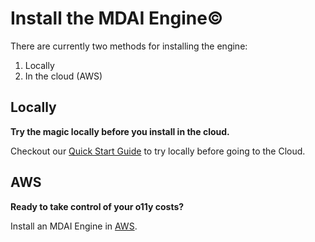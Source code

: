 # Install the MDAI Engine©

There are currently two methods for installing the engine:
1. Locally
2. In the cloud (AWS)

## Locally

**Try the magic locally before you install in the cloud.**

Checkout our [Quick Start Guide](./quick-start.md) to try locally before going to the Cloud.

## AWS

**Ready to take control of your o11y costs?**

Install an MDAI Engine in [AWS](./aws.md).
